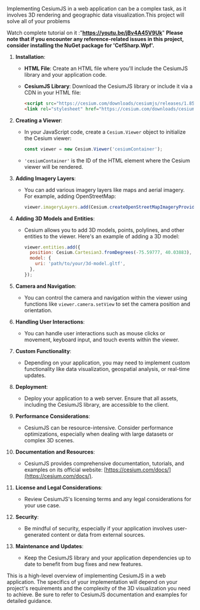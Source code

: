 Implementing CesiumJS in a web application can be a complex task, as it involves 3D rendering and geographic data visualization.This project will solve all of your problems

Watch complete tutorial on it :"**https://youtu.be/jBv4A45V9Uk**"
**Please note that if you encounter any reference-related issues in this project, consider installing the NuGet package for 'CefSharp.Wpf'.**
1. **Installation**:

   - **HTML File**: Create an HTML file where you'll include the CesiumJS library and your application code.

   - **CesiumJS Library**: Download the CesiumJS library or include it via a CDN in your HTML file:

     ```html
     <script src="https://cesium.com/downloads/cesiumjs/releases/1.85/Build/Cesium/Cesium.js"></script>
     <link rel="stylesheet" href="https://cesium.com/downloads/cesiumjs/releases/1.85/Build/Cesium/Widgets/widgets.css">
     ```

2. **Creating a Viewer**:

   - In your JavaScript code, create a `Cesium.Viewer` object to initialize the Cesium viewer:

     ```javascript
     const viewer = new Cesium.Viewer('cesiumContainer');
     ```

   - `'cesiumContainer'` is the ID of the HTML element where the Cesium viewer will be rendered.

3. **Adding Imagery Layers**:

   - You can add various imagery layers like maps and aerial imagery. For example, adding OpenStreetMap:

     ```javascript
     viewer.imageryLayers.add(Cesium.createOpenStreetMapImageryProvider());
     ```

4. **Adding 3D Models and Entities**:

   - Cesium allows you to add 3D models, points, polylines, and other entities to the viewer. Here's an example of adding a 3D model:

     ```javascript
     viewer.entities.add({
       position: Cesium.Cartesian3.fromDegrees(-75.59777, 40.03883),
       model: {
         uri: 'path/to/your/3d-model.gltf',
       },
     });
     ```

5. **Camera and Navigation**:

   - You can control the camera and navigation within the viewer using functions like `viewer.camera.setView` to set the camera position and orientation.

6. **Handling User Interactions**:

   - You can handle user interactions such as mouse clicks or movement, keyboard input, and touch events within the viewer.

7. **Custom Functionality**:

   - Depending on your application, you may need to implement custom functionality like data visualization, geospatial analysis, or real-time updates.

8. **Deployment**:

   - Deploy your application to a web server. Ensure that all assets, including the CesiumJS library, are accessible to the client.

9. **Performance Considerations**:

   - CesiumJS can be resource-intensive. Consider performance optimizations, especially when dealing with large datasets or complex 3D scenes.

10. **Documentation and Resources**:

    - CesiumJS provides comprehensive documentation, tutorials, and examples on its official website: [https://cesium.com/docs/](https://cesium.com/docs/).

11. **License and Legal Considerations**:

    - Review CesiumJS's licensing terms and any legal considerations for your use case.

12. **Security**:

    - Be mindful of security, especially if your application involves user-generated content or data from external sources.

13. **Maintenance and Updates**:

    - Keep the CesiumJS library and your application dependencies up to date to benefit from bug fixes and new features.

This is a high-level overview of implementing CesiumJS in a web application. The specifics of your implementation will depend on your project's requirements and the complexity of the 3D visualization you need to achieve. Be sure to refer to CesiumJS documentation and examples for detailed guidance.
